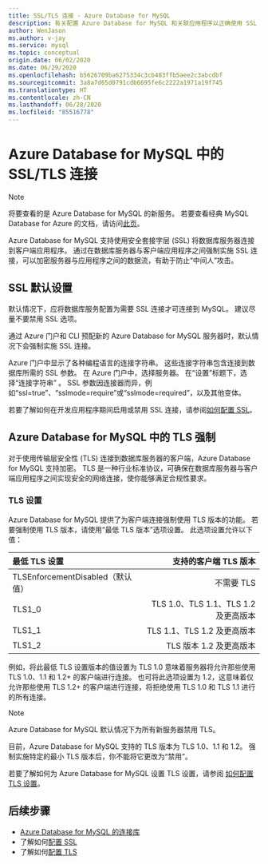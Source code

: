 ```yaml
---
title: SSL/TLS 连接 - Azure Database for MySQL
description: 有关配置 Azure Database for MySQL 和关联应用程序以正确使用 SSL 连接的信息
author: WenJason
ms.author: v-jay
ms.service: mysql
ms.topic: conceptual
origin.date: 06/02/2020
ms.date: 06/29/2020
ms.openlocfilehash: b5626709ba6275334c3cb483ffb5aee2c3abcdbf
ms.sourcegitcommit: 3a8a7d65d0791cdb6695fe6c2222a1971a19f745
ms.translationtype: HT
ms.contentlocale: zh-CN
ms.lasthandoff: 06/28/2020
ms.locfileid: "85516778"
---
```

# <a name="ssltls-connectivity-in-azure-database-for-mysql"></a>Azure Database for MySQL 中的 SSL/TLS 连接

> [!NOTE]
> 将要查看的是 Azure Database for MySQL 的新服务。 若要查看经典 MySQL Database for Azure 的文档，请访问[此页](https://docs.azure.cn/zh-cn/mysql-database-on-azure/)。

Azure Database for MySQL 支持使用安全套接字层 (SSL) 将数据库服务器连接到客户端应用程序。 通过在数据库服务器与客户端应用程序之间强制实施 SSL 连接，可以加密服务器与应用程序之间的数据流，有助于防止“中间人”攻击。

## <a name="ssl-default-settings"></a>SSL 默认设置

默认情况下，应将数据库服务配置为需要 SSL 连接才可连接到 MySQL。  建议尽量不要禁用 SSL 选项。

通过 Azure 门户和 CLI 预配新的 Azure Database for MySQL 服务器时，默认情况下会强制实施 SSL 连接。 

Azure 门户中显示了各种编程语言的连接字符串。 这些连接字符串包含连接到数据库所需的 SSL 参数。 在 Azure 门户中，选择服务器。 在“设置”标题下，选择“连接字符串” 。 SSL 参数因连接器而异，例如“ssl=true”、“sslmode=require”或“sslmode=required”，以及其他变体。

若要了解如何在开发应用程序期间启用或禁用 SSL 连接，请参阅[如何配置 SSL](howto-configure-ssl.md)。

## <a name="tls-enforcement-in-azure-database-for-mysql"></a>Azure Database for MySQL 中的 TLS 强制

对于使用传输层安全性 (TLS) 连接到数据库服务器的客户端，Azure Database for MySQL 支持加密。 TLS 是一种行业标准协议，可确保在数据库服务器与客户端应用程序之间实现安全的网络连接，使你能够满足合规性要求。

### <a name="tls-settings"></a>TLS 设置

Azure Database for MySQL 提供了为客户端连接强制使用 TLS 版本的功能。 若要强制使用 TLS 版本，请使用“最低 TLS 版本”选项设置。 此选项设置允许以下值：

|  最低 TLS 设置             | 支持的客户端 TLS 版本                |
|:---------------------------------|-------------------------------------:|
| TLSEnforcementDisabled（默认值） | 不需要 TLS                      |
| TLS1_0                           | TLS 1.0、TLS 1.1、TLS 1.2 及更高版本           |
| TLS1_1                           | TLS 1.1、TLS 1.2 及更高版本                   |
| TLS1_2                           | TLS 版本 1.2 及更高版本                     |


例如，将此最低 TLS 设置版本的值设置为 TLS 1.0 意味着服务器将允许那些使用 TLS 1.0、1.1 和 1.2+ 的客户端进行连接。 也可将此选项设置为 1.2，这意味着仅允许那些使用 TLS 1.2+ 的客户端进行连接，将拒绝使用 TLS 1.0 和 TLS 1.1 进行的所有连接。

> [!Note] 
> Azure Database for MySQL 默认情况下为所有新服务器禁用 TLS。
>
> 目前，Azure Database for MySQL 支持的 TLS 版本为 TLS 1.0、1.1 和 1.2。 强制实施特定的最小 TLS 版本后，你不能将它更改为“禁用”。

若要了解如何为 Azure Database for MySQL 设置 TLS 设置，请参阅 [如何配置 TLS 设置](howto-tls-configurations.md)。

## <a name="next-steps"></a>后续步骤

- [Azure Database for MySQL 的连接库](concepts-connection-libraries.md)
- 了解如何[配置 SSL](howto-configure-ssl.md)
- 了解如何[配置 TLS](howto-tls-configurations.md)
